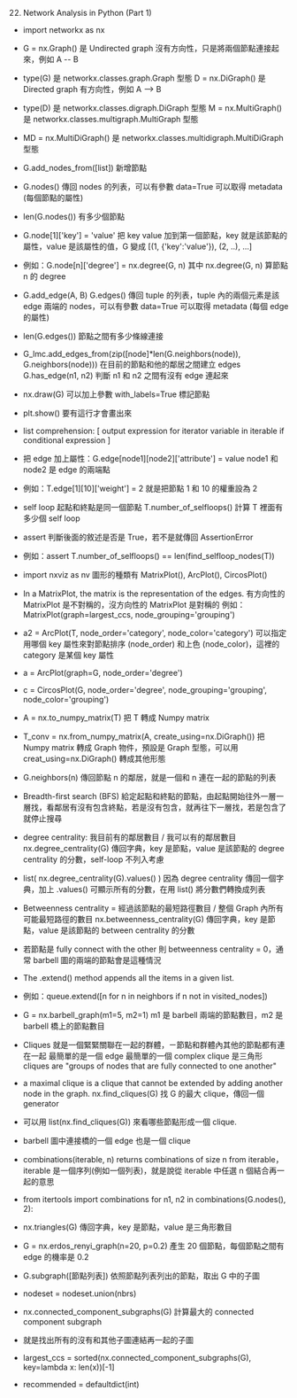 22. Network Analysis in Python (Part 1)

- import networkx as nx
- G = nx.Graph() 是 Undirected graph 沒有方向性，只是將兩個節點連接起來，例如 A -- B
- type(G) 是 networkx.classes.graph.Graph 型態
D = nx.DiGraph() 是 Directed graph 有方向性，例如 A --> B
- type(D) 是 networkx.classes.digraph.DiGraph 型態
M = nx.MultiGraph() 是 networkx.classes.multigraph.MultiGraph 型態
- MD = nx.MultiDiGraph() 是 networkx.classes.multidigraph.MultiDiGraph 型態
- G.add_nodes_from([list]) 新增節點
- G.nodes() 傳回 nodes 的列表，可以有參數 data=True 可以取得 metadata (每個節點的屬性)
- len(G.nodes()) 有多少個節點
- G.node[1]['key'] = 'value' 把 key value 加到第一個節點，key 就是該節點的屬性，value 是該屬性的值，G 變成 [(1, {'key':'value'}), (2, ..), ...]
- 例如：G.node[n]['degree'] = nx.degree(G, n) 其中 nx.degree(G, n) 算節點 n 的 degree
- G.add_edge(A, B)
G.edges() 傳回 tuple 的列表，tuple 內的兩個元素是該 edge 兩端的 nodes，可以有參數 data=True 可以取得 metadata (每個 edge 的屬性)
- len(G.edges()) 節點之間有多少條線連接
- G_lmc.add_edges_from(zip([node]*len(G.neighbors(node)), G.neighbors(node))) 在目前的節點和他的鄰居之間建立 edges
G.has_edge(n1, n2) 判斷 n1 和 n2 之間有沒有 edge 連起來
- nx.draw(G) 可以加上參數 with_labels=True 標記節點
- plt.show() 要有這行才會畫出來
- list comprehension: [ output expression for iterator variable in iterable if conditional expression ]

- 把 edge 加上屬性：G.edge[node1][node2]['attribute'] = value node1 和 node2 是 edge 的兩端點
- 例如：T.edge[1][10]['weight'] = 2 就是把節點 1 和 10 的權重設為 2
- self loop 起點和終點是同一個節點
T.number_of_selfloops() 計算 T 裡面有多少個 self loop
- assert 判斷後面的敘述是否是 True，若不是就傳回 AssertionError
- 例如：assert T.number_of_selfloops() == len(find_selfloop_nodes(T))
- import nxviz as nv
圖形的種類有 MatrixPlot(), ArcPlot(), CircosPlot()
- In a MatrixPlot, the matrix is the representation of the edges.
有方向性的 MatrixPlot 是不對稱的，沒方向性的 MatrixPlot 是對稱的
例如：MatrixPlot(graph=largest_ccs, node_grouping='grouping')
- a2 = ArcPlot(T, node_order='category', node_color='category') 可以指定用哪個 key 屬性來對節點排序 (node_order) 和上色 (node_color)，這裡的 category 是某個 key 屬性
- a = ArcPlot(graph=G, node_order='degree')
- c = CircosPlot(G, node_order='degree', node_grouping='grouping', node_color='grouping')
- A = nx.to_numpy_matrix(T) 把 T 轉成 Numpy matrix
- T_conv = nx.from_numpy_matrix(A, create_using=nx.DiGraph()) 把 Numpy matrix 轉成 Graph 物件，預設是 Graph 型態，可以用 creat_using=nx.DiGraph() 轉成其他形態
- G.neighbors(n) 傳回節點 n 的鄰居，就是一個和 n 連在一起的節點的列表
- Breadth-first search (BFS)
給定起點和終點的節點，由起點開始往外一層一層找，看鄰居有沒有包含終點，若是沒有包含，就再往下一層找，若是包含了就停止搜尋
- degree centrality: 我目前有的鄰居數目 / 我可以有的鄰居數目
nx.degree_centrality(G) 傳回字典，key 是節點，value 是該節點的 degree centrality 的分數，self-loop 不列入考慮
- list( nx.degree_centrality(G).values() ) 因為 degree centrality 傳回一個字典，加上 .values() 可顯示所有的分數，在用 list() 將分數們轉換成列表
- Betweenness centrality =  經過該節點的最短路徑數目 / 整個 Graph 內所有可能最短路徑的數目
nx.betweenness_centrality(G) 傳回字典，key 是節點，value 是該節點的 between centrality 的分數
- 若節點是 fully connect with the other 則 betweenness centrality = 0，通常 barbell 圖的兩端的節點會是這種情況
- The .extend() method appends all the items in a given list.
- 例如：queue.extend([n for n in neighbors if n not in visited_nodes])
- G = nx.barbell_graph(m1=5, m2=1) m1 是 barbell 兩端的節點數目，m2 是 barbell 橋上的節點數目
- Cliques 就是一個緊緊關聯在一起的群體，ㄧ節點和群體內其他的節點都有連在一起
最簡單的是一個 edge 最簡單的一個 complex clique 是三角形
cliques are "groups of nodes that are fully connected to one another"
- a maximal clique is a clique that cannot be extended by adding another node in the graph.
nx.find_cliques(G) 找 G 的最大 clique，傳回一個 generator
- 可以用 list(nx.find_cliques(G)) 來看哪些節點形成一個 clique.
- barbell 圖中連接橋的一個 edge 也是一個 clique
- combinations(iterable, n) returns combinations of size n from iterable，iterable 是一個序列(例如一個列表)，就是說從 iterable 中任選 n 個結合再一起的意思
- from itertools import combinations
for n1, n2 in combinations(G.nodes(), 2):
- nx.triangles(G) 傳回字典，key 是節點，value 是三角形數目
- G = nx.erdos_renyi_graph(n=20, p=0.2) 產生 20 個節點，每個節點之間有 edge 的機率是 0.2
- G.subgraph([節點列表]) 依照節點列表列出的節點，取出 G 中的子圖
- nodeset = nodeset.union(nbrs)
- nx.connected_component_subgraphs(G) 計算最大的 connected component subgraph
- 就是找出所有的沒有和其他子圖連結再一起的子圖
- largest_ccs = sorted(nx.connected_component_subgraphs(G), key=lambda x: len(x))[-1]
- recommended = defaultdict(int)

